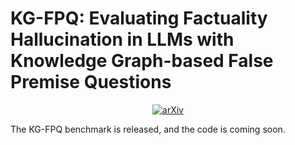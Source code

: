 # KG-FPQ: Evaluating Factuality Hallucination in LLMs with Knowledge Graph-based False Premise Questions
<p align="center">
  <a href="https://arxiv.org/abs/2407.05868">
    <img src="https://img.shields.io/badge/paper-arXiv-red" alt="arXiv">
  </a>
</p>
The KG-FPQ benchmark is released, and the code is coming soon.
